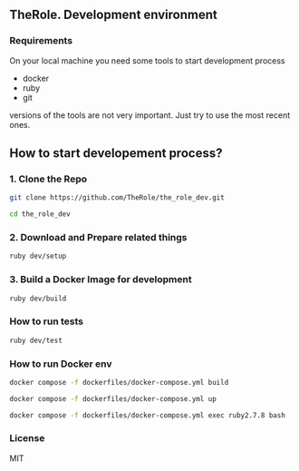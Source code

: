 ## TheRole. Development environment

### Requirements

On your local machine you need some tools to start development process

- docker
- ruby
- git

versions of the tools are not very important. Just try to use the most recent ones.
## How to start developement process?

### 1. Clone the Repo

```sh
git clone https://github.com/TheRole/the_role_dev.git
```

```sh
cd the_role_dev
```

### 2. Download and Prepare related things

```sh
ruby dev/setup
```

### 3. Build a Docker Image for development

```sh
ruby dev/build
```

### How to run tests

```sh
ruby dev/test
```

### How to run Docker env

```sh
docker compose -f dockerfiles/docker-compose.yml build

docker compose -f dockerfiles/docker-compose.yml up

docker compose -f dockerfiles/docker-compose.yml exec ruby2.7.8 bash
```


### License

MIT
